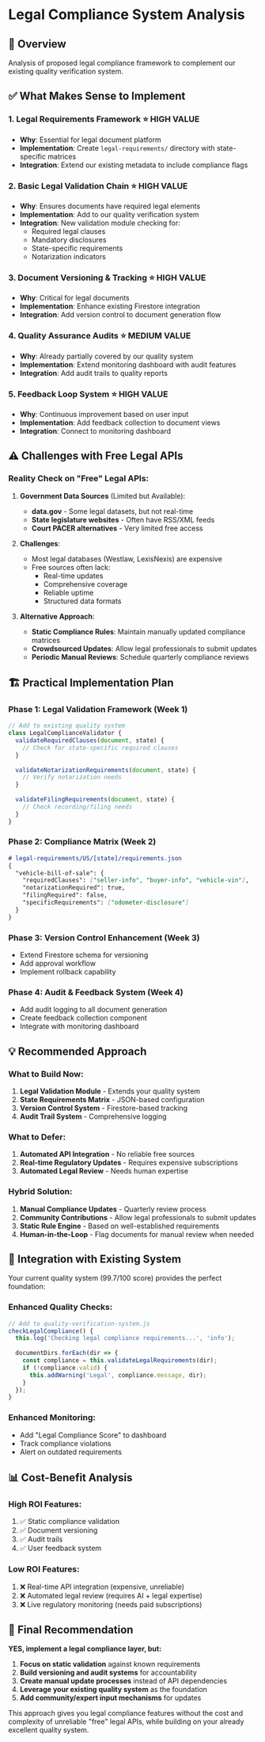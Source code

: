 # Legal Compliance System Analysis

## 🎯 Overview

Analysis of proposed legal compliance framework to complement our existing quality verification system.

## ✅ What Makes Sense to Implement

### 1. **Legal Requirements Framework** ⭐ HIGH VALUE
- **Why**: Essential for legal document platform
- **Implementation**: Create `legal-requirements/` directory with state-specific matrices
- **Integration**: Extend our existing metadata to include compliance flags

### 2. **Basic Legal Validation Chain** ⭐ HIGH VALUE
- **Why**: Ensures documents have required legal elements
- **Implementation**: Add to our quality verification system
- **Integration**: New validation module checking for:
  - Required legal clauses
  - Mandatory disclosures
  - State-specific requirements
  - Notarization indicators

### 3. **Document Versioning & Tracking** ⭐ HIGH VALUE
- **Why**: Critical for legal documents
- **Implementation**: Enhance existing Firestore integration
- **Integration**: Add version control to document generation flow

### 4. **Quality Assurance Audits** ⭐ MEDIUM VALUE
- **Why**: Already partially covered by our quality system
- **Implementation**: Extend monitoring dashboard with audit features
- **Integration**: Add audit trails to quality reports

### 5. **Feedback Loop System** ⭐ HIGH VALUE
- **Why**: Continuous improvement based on user input
- **Implementation**: Add feedback collection to document views
- **Integration**: Connect to monitoring dashboard

## ⚠️ Challenges with Free Legal APIs

### Reality Check on "Free" Legal APIs:
1. **Government Data Sources** (Limited but Available):
   - **data.gov** - Some legal datasets, but not real-time
   - **State legislature websites** - Often have RSS/XML feeds
   - **Court PACER alternatives** - Very limited free access
   
2. **Challenges**:
   - Most legal databases (Westlaw, LexisNexis) are expensive
   - Free sources often lack:
     - Real-time updates
     - Comprehensive coverage
     - Reliable uptime
     - Structured data formats

3. **Alternative Approach**:
   - **Static Compliance Rules**: Maintain manually updated compliance matrices
   - **Crowdsourced Updates**: Allow legal professionals to submit updates
   - **Periodic Manual Reviews**: Schedule quarterly compliance reviews

## 🏗️ Practical Implementation Plan

### Phase 1: Legal Validation Framework (Week 1)
```javascript
// Add to existing quality system
class LegalComplianceValidator {
  validateRequiredClauses(document, state) {
    // Check for state-specific required clauses
  }
  
  validateNotarizationRequirements(document, state) {
    // Verify notarization needs
  }
  
  validateFilingRequirements(document, state) {
    // Check recording/filing needs
  }
}
```

### Phase 2: Compliance Matrix (Week 2)
```markdown
# legal-requirements/US/[state]/requirements.json
{
  "vehicle-bill-of-sale": {
    "requiredClauses": ["seller-info", "buyer-info", "vehicle-vin"],
    "notarizationRequired": true,
    "filingRequired": false,
    "specificRequirements": ["odometer-disclosure"]
  }
}
```

### Phase 3: Version Control Enhancement (Week 3)
- Extend Firestore schema for versioning
- Add approval workflow
- Implement rollback capability

### Phase 4: Audit & Feedback System (Week 4)
- Add audit logging to all document generation
- Create feedback collection component
- Integrate with monitoring dashboard

## 💡 Recommended Approach

### What to Build Now:
1. **Legal Validation Module** - Extends your quality system
2. **State Requirements Matrix** - JSON-based configuration
3. **Version Control System** - Firestore-based tracking
4. **Audit Trail System** - Comprehensive logging

### What to Defer:
1. **Automated API Integration** - No reliable free sources
2. **Real-time Regulatory Updates** - Requires expensive subscriptions
3. **Automated Legal Review** - Needs human expertise

### Hybrid Solution:
1. **Manual Compliance Updates** - Quarterly review process
2. **Community Contributions** - Allow legal professionals to submit updates
3. **Static Rule Engine** - Based on well-established requirements
4. **Human-in-the-Loop** - Flag documents for manual review when needed

## 🚀 Integration with Existing System

Your current quality system (99.7/100 score) provides the perfect foundation:

### Enhanced Quality Checks:
```javascript
// Add to quality-verification-system.js
checkLegalCompliance() {
  this.log('Checking legal compliance requirements...', 'info');
  
  documentDirs.forEach(dir => {
    const compliance = this.validateLegalRequirements(dir);
    if (!compliance.valid) {
      this.addWarning('Legal', compliance.message, dir);
    }
  });
}
```

### Enhanced Monitoring:
- Add "Legal Compliance Score" to dashboard
- Track compliance violations
- Alert on outdated requirements

## 📊 Cost-Benefit Analysis

### High ROI Features:
1. ✅ Static compliance validation
2. ✅ Document versioning
3. ✅ Audit trails
4. ✅ User feedback system

### Low ROI Features:
1. ❌ Real-time API integration (expensive, unreliable)
2. ❌ Automated legal review (requires AI + legal expertise)
3. ❌ Live regulatory monitoring (needs paid subscriptions)

## 🎯 Final Recommendation

**YES, implement a legal compliance layer, but:**

1. **Focus on static validation** against known requirements
2. **Build versioning and audit systems** for accountability
3. **Create manual update processes** instead of API dependencies
4. **Leverage your existing quality system** as the foundation
5. **Add community/expert input mechanisms** for updates

This approach gives you legal compliance features without the cost and complexity of unreliable "free" legal APIs, while building on your already excellent quality system.